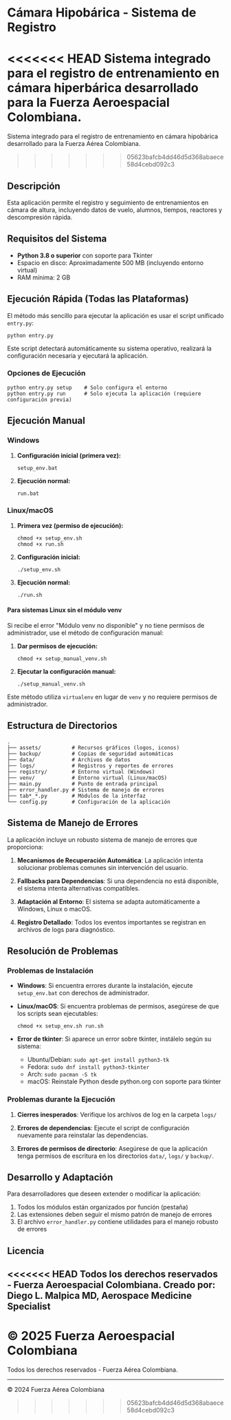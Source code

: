 # Cámara Hipobárica - Sistema de Registro

<<<<<<< HEAD
Sistema integrado para el registro de entrenamiento en cámara hiperbárica desarrollado para la Fuerza Aeroespacial Colombiana.
=======
Sistema integrado para el registro de entrenamiento en cámara hipobárica desarrollado para la Fuerza Aérea Colombiana.
>>>>>>> 05623bafcb4dd46d5d368abaece58d4cebd092c3

## Descripción

Esta aplicación permite el registro y seguimiento de entrenamientos en cámara de altura, incluyendo datos de vuelo, alumnos, tiempos, reactores y descompresión rápida.

## Requisitos del Sistema

- **Python 3.8 o superior** con soporte para Tkinter
- Espacio en disco: Aproximadamente 500 MB (incluyendo entorno virtual)
- RAM mínima: 2 GB

## Ejecución Rápida (Todas las Plataformas)

El método más sencillo para ejecutar la aplicación es usar el script unificado `entry.py`:

```
python entry.py
```

Este script detectará automáticamente su sistema operativo, realizará la configuración necesaria y ejecutará la aplicación.

### Opciones de Ejecución

```
python entry.py setup    # Solo configura el entorno
python entry.py run      # Solo ejecuta la aplicación (requiere configuración previa)
```

## Ejecución Manual

### Windows

1. **Configuración inicial (primera vez):**
   ```
   setup_env.bat
   ```

2. **Ejecución normal:**
   ```
   run.bat
   ```

### Linux/macOS

1. **Primera vez (permiso de ejecución):**
   ```
   chmod +x setup_env.sh
   chmod +x run.sh
   ```

2. **Configuración inicial:**
   ```
   ./setup_env.sh
   ```

3. **Ejecución normal:**
   ```
   ./run.sh
   ```

#### Para sistemas Linux sin el módulo venv

Si recibe el error "Módulo venv no disponible" y no tiene permisos de administrador, use el método de configuración manual:

1. **Dar permisos de ejecución:**
   ```
   chmod +x setup_manual_venv.sh
   ```

2. **Ejecutar la configuración manual:**
   ```
   ./setup_manual_venv.sh
   ```

Este método utiliza `virtualenv` en lugar de `venv` y no requiere permisos de administrador.

## Estructura de Directorios

```
.
├── assets/          # Recursos gráficos (logos, iconos)
├── backup/          # Copias de seguridad automáticas
├── data/            # Archivos de datos
├── logs/            # Registros y reportes de errores
├── registry/        # Entorno virtual (Windows)
├── venv/            # Entorno virtual (Linux/macOS)
├── main.py          # Punto de entrada principal
├── error_handler.py # Sistema de manejo de errores
├── tab*_*.py        # Módulos de la interfaz
└── config.py        # Configuración de la aplicación
```

## Sistema de Manejo de Errores

La aplicación incluye un robusto sistema de manejo de errores que proporciona:

1. **Mecanismos de Recuperación Automática**: La aplicación intenta solucionar problemas comunes sin intervención del usuario.

2. **Fallbacks para Dependencias**: Si una dependencia no está disponible, el sistema intenta alternativas compatibles.

3. **Adaptación al Entorno**: El sistema se adapta automáticamente a Windows, Linux o macOS.

4. **Registro Detallado**: Todos los eventos importantes se registran en archivos de logs para diagnóstico.

## Resolución de Problemas

### Problemas de Instalación

- **Windows**: Si encuentra errores durante la instalación, ejecute `setup_env.bat` con derechos de administrador.

- **Linux/macOS**: Si encuentra problemas de permisos, asegúrese de que los scripts sean ejecutables:
  ```
  chmod +x setup_env.sh run.sh
  ```

- **Error de tkinter**: Si aparece un error sobre tkinter, instálelo según su sistema:
  - Ubuntu/Debian: `sudo apt-get install python3-tk`
  - Fedora: `sudo dnf install python3-tkinter`
  - Arch: `sudo pacman -S tk`
  - macOS: Reinstale Python desde python.org con soporte para tkinter

### Problemas durante la Ejecución

1. **Cierres inesperados**: Verifique los archivos de log en la carpeta `logs/`

2. **Errores de dependencias**: Ejecute el script de configuración nuevamente para reinstalar las dependencias.

3. **Errores de permisos de directorio**: Asegúrese de que la aplicación tenga permisos de escritura en los directorios `data/`, `logs/` y `backup/`.

## Desarrollo y Adaptación

Para desarrolladores que deseen extender o modificar la aplicación:

1. Todos los módulos están organizados por función (pestaña)
2. Las extensiones deben seguir el mismo patrón de manejo de errores
3. El archivo `error_handler.py` contiene utilidades para el manejo robusto de errores

## Licencia

<<<<<<< HEAD
Todos los derechos reservados - Fuerza Aeroespacial Colombiana.
Creado por: Diego L. Malpica MD, Aerospace Medicine Specialist
---

© 2025 Fuerza Aeroespacial Colombiana 
=======
Todos los derechos reservados - Fuerza Aérea Colombiana.

---

© 2024 Fuerza Aérea Colombiana
>>>>>>> 05623bafcb4dd46d5d368abaece58d4cebd092c3
